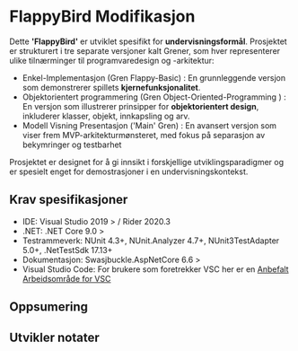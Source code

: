 # FlappyBird Modifikasjon
Dette **'FlappyBird'** er utviklet spesifikt for  **undervisningsformål**. Prosjektet er strukturert i tre separate versjoner kalt Grener, som hver representerer ulike tilnærminger til programvaredesign og -arkitektur:
* Enkel-Implementasjon (Gren Flappy-Basic) : En grunnleggende versjon som demonstrerer spillets **kjernefunksjonalitet**.
* Objektorientert programmering (Gren Object-Oriented-Programming ) : En versjon som illustrerer prinsipper for **objektorientert design**, inkluderer klasser, objekt, innkapsling og arv.
* Modell Visning Presentasjon ('Main' Gren) : En avansert versjon som viser frem MVP-arkitekturmønsteret, med fokus på separasjon av bekymringer og testbarhet

Prosjektet er designet for å gi innsikt i forskjellige utviklingsparadigmer og er spesielt enget for demostrasjoner i en undervisningskontekst. 

## Krav spesifikasjoner
* IDE: Visual Studio 2019 > / Rider 2020.3
* .NET: .NET Core 9.0 >
* Testrammeverk: NUnit 4.3+, NUnit.Analyzer 4.7+, NUnit3TestAdapter 5.0+, .NetTestSdk 17.13+
* Dokumentasjon: Swasjbuckle.AspNetCore 6.6 >
* Visual Studio Code: For brukere som foretrekker VSC her er en [Anbefalt Arbeidsområde for VSC](https://vscode.dev/profile/github/4c4bde0a91b6c89df4bdfc6f5f022189)

##  Oppsumering


## Utvikler notater
